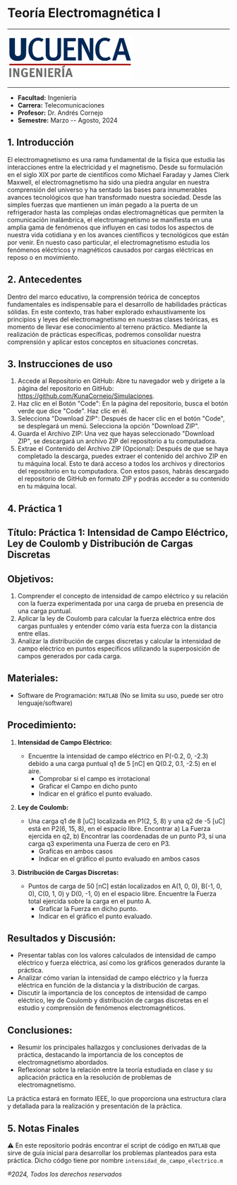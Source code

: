 # Teoría Electromagnética I
___
<img src='./docs/logo_U_Cuenca.png' height='100'/>

___
- **Facultad:** Ingeniería
- **Carrera:** Telecomunicaciones
- **Profesor:** Dr. Andrés Cornejo
- **Semestre:** Marzo -- Agosto, 2024

## 1. Introducción

El electromagnetismo es una rama fundamental de la física que estudia las interacciones entre la electricidad y el magnetismo. Desde su formulación en el siglo XIX por parte de científicos como Michael Faraday y James Clerk Maxwell, el electromagnetismo ha sido una piedra angular en nuestra comprensión del universo y ha sentado las bases para innumerables avances tecnológicos que han transformado nuestra sociedad. Desde las simples fuerzas que mantienen un imán pegado a la puerta de un refrigerador hasta las complejas ondas electromagnéticas que permiten la comunicación inalámbrica, el electromagnetismo se manifiesta en una amplia gama de fenómenos que influyen en casi todos los aspectos de nuestra vida cotidiana y en los avances científicos y tecnológicos que están por venir. En nuesto caso particular, el electromagnetismo estudia los fenómenos eléctricos y magnéticos causados
por cargas eléctricas en reposo o en movimiento.

## 2. Antecedentes

Dentro del marco educativo, la comprensión teórica de conceptos fundamentales es indispensable para el desarrollo de habilidades prácticas sólidas. En este contexto, tras haber explorado exhaustivamente los principios y leyes del electromagnetismo en nuestras clases teóricas, es momento de llevar ese conocimiento al terreno práctico. Mediante la realización de prácticas específicas, podremos consolidar nuestra comprensión y aplicar estos conceptos en situaciones concretas.

## 3. Instrucciones de uso

1. Accede al Repositorio en GitHub:
Abre tu navegador web y dirígete a la página del repositorio en GitHub: https://github.com/KunaCornejo/Simulaciones.
2. Haz clic en el Botón "Code":
En la página del repositorio, busca el botón verde que dice "Code". Haz clic en él.
3. Selecciona "Download ZIP":
Después de hacer clic en el botón "Code", se desplegará un menú. Selecciona la opción "Download ZIP".
4. Guarda el Archivo ZIP:
Una vez que hayas seleccionado "Download ZIP", se descargará un archivo ZIP del repositorio a tu computadora.
5. Extrae el Contenido del Archivo ZIP (Opcional):
Después de que se haya completado la descarga, puedes extraer el contenido del archivo ZIP en tu máquina local. Esto te dará acceso a todos los archivos y directorios del repositorio en tu computadora.
Con estos pasos, habrás descargado el repositorio de GitHub en formato ZIP y podrás acceder a su contenido en tu máquina local.

## 4. Práctica 1

## Título: Práctica 1: Intensidad de Campo Eléctrico, Ley de Coulomb y Distribución de Cargas Discretas

## Objetivos:
1. Comprender el concepto de intensidad de campo eléctrico y su relación con la fuerza experimentada por una carga de prueba en presencia de una carga puntual.
2. Aplicar la ley de Coulomb para calcular la fuerza eléctrica entre dos cargas puntuales y entender cómo varía esta fuerza con la distancia entre ellas.
3. Analizar la distribución de cargas discretas y calcular la intensidad de campo eléctrico en puntos específicos utilizando la superposición de campos generados por cada carga.

## Materiales:

- Software de Programación: `MATLAB` (No se limita su uso, puede ser otro lenguaje/software)

## Procedimiento:
1. **Intensidad de Campo Eléctrico:**
   - Encuentre la intensidad de campo eléctrico en P(-0.2, 0, -2.3) debido a una carga puntual q1 de 5 [nC] en Q(0.2, 0.1, -2.5) en el aire.
     - Comprobar si el campo es irrotacional
     - Graficar el Campo en dicho punto
     - Indicar en el gráfico el punto evaluado.

2. **Ley de Coulomb:**
   - Una carga q1 de 8 [uC] localizada en P1(2, 5, 8) y una q2 de -5 [uC] está en P2(6, 15, 8), en el espacio libre. Encontrar a) La Fuerza ejercida en q2, b) Encontrar las coordenadas de un punto P3, si una carga q3 experimenta una Fuerza de cero en P3.
     - Graficas en ambos casos
     - Indicar en el gráfico el punto evaluado en ambos casos

3. **Distribución de Cargas Discretas:**
   - Puntos de carga de 50 [nC] están localizados en A(1, 0, 0), B(-1, 0, 0), C(0, 1, 0) y D(0, -1, 0) en el espacio libre. Encuentre la Fuerza total ejercida sobre la carga en el punto A.
     - Graficar la Fuerza en dicho punto.
     - Indicar en el gráfico el punto evaluado.

## Resultados y Discusión:
- Presentar tablas con los valores calculados de intensidad de campo eléctrico y fuerza eléctrica, así como los gráficos generados durante la práctica.
- Analizar cómo varían la intensidad de campo eléctrico y la fuerza eléctrica en función de la distancia y la distribución de cargas.
- Discutir la importancia de los conceptos de intensidad de campo eléctrico, ley de Coulomb y distribución de cargas discretas en el estudio y comprensión de fenómenos electromagnéticos.

## Conclusiones:
- Resumir los principales hallazgos y conclusiones derivadas de la práctica, destacando la importancia de los conceptos de electromagnetismo abordados.
- Reflexionar sobre la relación entre la teoría estudiada en clase y su aplicación práctica en la resolución de problemas de electromagnetismo.

La práctica estará en formato IEEE, lo que proporciona una estructura clara y detallada para la realización y presentación de la práctica.

## 5. Notas Finales

:warning: En este repositorio podrás encontrar el script de código en `MATLAB` que sirve de guía inicial para desarrollar los problemas planteados para esta práctica. Dicho códgo tiene por nombre `intensidad_de_campo_electrico.m`

_®2024, Todos los derechos reservados_
